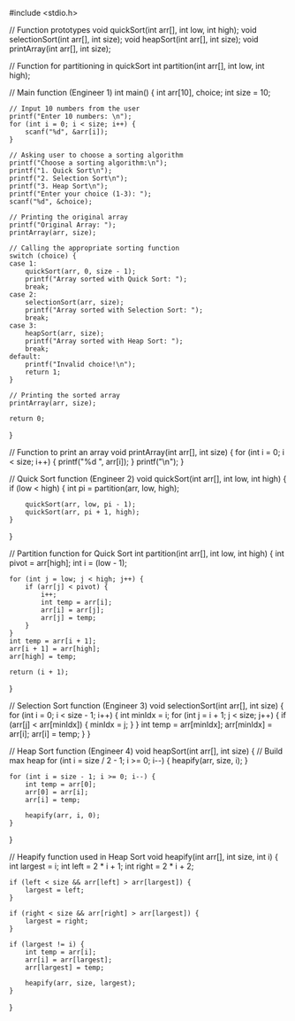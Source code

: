 #include <stdio.h>

// Function prototypes
void quickSort(int arr[], int low, int high);
void selectionSort(int arr[], int size);
void heapSort(int arr[], int size);
void printArray(int arr[], int size);

// Function for partitioning in quickSort
int partition(int arr[], int low, int high);

// Main function (Engineer 1)
int main() {
    int arr[10], choice;
    int size = 10;

    // Input 10 numbers from the user
    printf("Enter 10 numbers: \n");
    for (int i = 0; i < size; i++) {
        scanf("%d", &arr[i]);
    }

    // Asking user to choose a sorting algorithm
    printf("Choose a sorting algorithm:\n");
    printf("1. Quick Sort\n");
    printf("2. Selection Sort\n");
    printf("3. Heap Sort\n");
    printf("Enter your choice (1-3): ");
    scanf("%d", &choice);

    // Printing the original array
    printf("Original Array: ");
    printArray(arr, size);

    // Calling the appropriate sorting function
    switch (choice) {
    case 1:
        quickSort(arr, 0, size - 1);
        printf("Array sorted with Quick Sort: ");
        break;
    case 2:
        selectionSort(arr, size);
        printf("Array sorted with Selection Sort: ");
        break;
    case 3:
        heapSort(arr, size);
        printf("Array sorted with Heap Sort: ");
        break;
    default:
        printf("Invalid choice!\n");
        return 1;
    }

    // Printing the sorted array
    printArray(arr, size);

    return 0;
}

// Function to print an array
void printArray(int arr[], int size) {
    for (int i = 0; i < size; i++) {
        printf("%d ", arr[i]);
    }
    printf("\n");
}

// Quick Sort function (Engineer 2)
void quickSort(int arr[], int low, int high) {
    if (low < high) {
        int pi = partition(arr, low, high);

        quickSort(arr, low, pi - 1);
        quickSort(arr, pi + 1, high);
    }
}

// Partition function for Quick Sort
int partition(int arr[], int low, int high) {
    int pivot = arr[high];
    int i = (low - 1);

    for (int j = low; j < high; j++) {
        if (arr[j] < pivot) {
            i++;
            int temp = arr[i];
            arr[i] = arr[j];
            arr[j] = temp;
        }
    }
    int temp = arr[i + 1];
    arr[i + 1] = arr[high];
    arr[high] = temp;

    return (i + 1);
}

// Selection Sort function (Engineer 3)
void selectionSort(int arr[], int size) {
    for (int i = 0; i < size - 1; i++) {
        int minIdx = i;
        for (int j = i + 1; j < size; j++) {
            if (arr[j] < arr[minIdx]) {
                minIdx = j;
            }
        }
        int temp = arr[minIdx];
        arr[minIdx] = arr[i];
        arr[i] = temp;
    }
}

// Heap Sort function (Engineer 4)
void heapSort(int arr[], int size) {
    // Build max heap
    for (int i = size / 2 - 1; i >= 0; i--) {
        heapify(arr, size, i);
    }

    for (int i = size - 1; i >= 0; i--) {
        int temp = arr[0];
        arr[0] = arr[i];
        arr[i] = temp;

        heapify(arr, i, 0);
    }
}

// Heapify function used in Heap Sort
void heapify(int arr[], int size, int i) {
    int largest = i;
    int left = 2 * i + 1;
    int right = 2 * i + 2;

    if (left < size && arr[left] > arr[largest]) {
        largest = left;
    }

    if (right < size && arr[right] > arr[largest]) {
        largest = right;
    }

    if (largest != i) {
        int temp = arr[i];
        arr[i] = arr[largest];
        arr[largest] = temp;

        heapify(arr, size, largest);
    }
}
